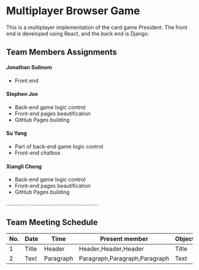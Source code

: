 # Multiplayer Browser Game

This is a multiplayer implementation of the card game President. The front end is developed using React, and the back end is Django.

## Team Members Assignments
#### Jonathan Sulinom
- Front end

#### Stephen Joe
- Back-end game logic control
- Front-end pages beautification
- GitHub Pages building

#### Su Yang
- Part of back-end game logic control
- Front-end chatbox

#### Xiangli Cheng
- Back-end game logic control
- Front-end pages beautification
- GitHub Pages building

..............................................................
## Team Meeting Schedule

| No. |   Date   |  Time  |   Present member   |    Object     |
| ----------- | ----------- | ----------- | ----------- | ----------- |
| 1      | Title       | Header      | Header,Header,Header      | Title       |
| 2   | Text        | Paragraph   | Paragraph,Paragraph,Paragraph   | Text        |

